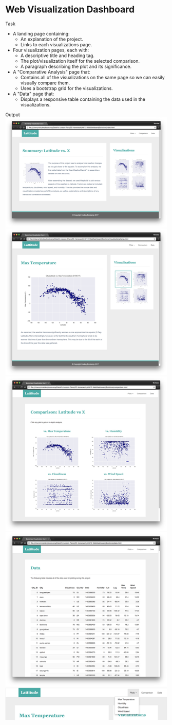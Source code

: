 # Web Visualization Dashboard

Task
* A landing page containing:
  * An explanation of the project.
  * Links to each visualizations page.
* Four visualization pages, each with:
  * A descriptive title and heading tag.
  * The plot/visualization itself for the selected comparison.
  * A paragraph describing the plot and its significance.
* A "Comparative Analysis" page that:
  * Contains all of the visualizations on the same page so we can easily visually compare them.
  * Uses a bootstrap grid for the visualizations.
* A "Data" page that:
  * Displays a responsive table containing the data used in the visualizations.

Output
![logo](assets/images/Landing.png)
![logo](assets/images/Visualization.png)
![logo](assets/images/Comparison.png)
![logo](assets/images/Data.png)
![logo](assets/images/Navigation.png)
